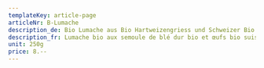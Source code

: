 ```yaml
---
templateKey: article-page
articleNr: B-Lumache
description_de: Bio Lumache aus Bio Hartweizengriess und Schweizer Bio Eier
description_fr: Lumache bio aux semoule de blé dur bio et œufs bio suisses
unit: 250g
price: 8.--
---
```


